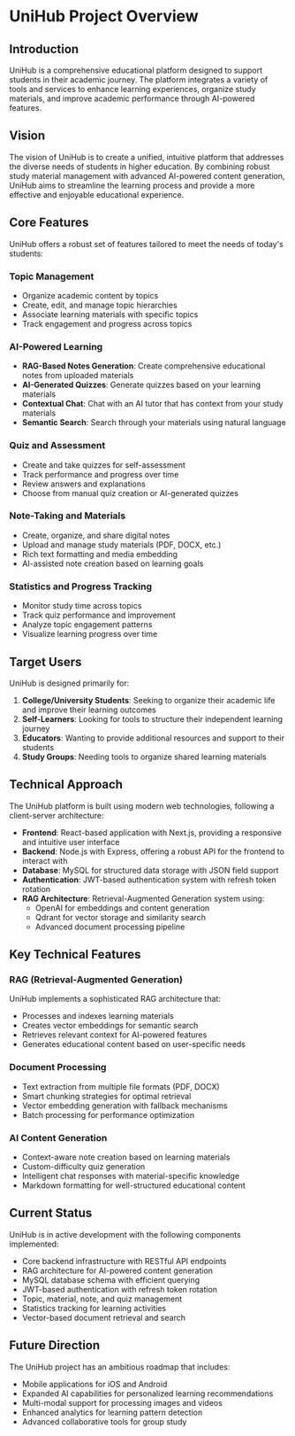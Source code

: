 # UniHub Project Overview

## Introduction

UniHub is a comprehensive educational platform designed to support students in their academic journey. The platform integrates a variety of tools and services to enhance learning experiences, organize study materials, and improve academic performance through AI-powered features.

## Vision

The vision of UniHub is to create a unified, intuitive platform that addresses the diverse needs of students in higher education. By combining robust study material management with advanced AI-powered content generation, UniHub aims to streamline the learning process and provide a more effective and enjoyable educational experience.

## Core Features

UniHub offers a robust set of features tailored to meet the needs of today's students:

### Topic Management
- Organize academic content by topics
- Create, edit, and manage topic hierarchies
- Associate learning materials with specific topics
- Track engagement and progress across topics

### AI-Powered Learning
- **RAG-Based Notes Generation**: Create comprehensive educational notes from uploaded materials
- **AI-Generated Quizzes**: Generate quizzes based on your learning materials
- **Contextual Chat**: Chat with an AI tutor that has context from your study materials
- **Semantic Search**: Search through your materials using natural language

### Quiz and Assessment
- Create and take quizzes for self-assessment
- Track performance and progress over time
- Review answers and explanations
- Choose from manual quiz creation or AI-generated quizzes

### Note-Taking and Materials
- Create, organize, and share digital notes
- Upload and manage study materials (PDF, DOCX, etc.)
- Rich text formatting and media embedding
- AI-assisted note creation based on learning goals

### Statistics and Progress Tracking
- Monitor study time across topics
- Track quiz performance and improvement
- Analyze topic engagement patterns
- Visualize learning progress over time

## Target Users

UniHub is designed primarily for:

1. **College/University Students**: Seeking to organize their academic life and improve their learning outcomes
2. **Self-Learners**: Looking for tools to structure their independent learning journey
3. **Educators**: Wanting to provide additional resources and support to their students
4. **Study Groups**: Needing tools to organize shared learning materials

## Technical Approach

The UniHub platform is built using modern web technologies, following a client-server architecture:

- **Frontend**: React-based application with Next.js, providing a responsive and intuitive user interface
- **Backend**: Node.js with Express, offering a robust API for the frontend to interact with
- **Database**: MySQL for structured data storage with JSON field support
- **Authentication**: JWT-based authentication system with refresh token rotation
- **RAG Architecture**: Retrieval-Augmented Generation system using:
  - OpenAI for embeddings and content generation
  - Qdrant for vector storage and similarity search
  - Advanced document processing pipeline

## Key Technical Features

### RAG (Retrieval-Augmented Generation)
UniHub implements a sophisticated RAG architecture that:
- Processes and indexes learning materials
- Creates vector embeddings for semantic search
- Retrieves relevant context for AI-powered features
- Generates educational content based on user-specific needs

### Document Processing
- Text extraction from multiple file formats (PDF, DOCX)
- Smart chunking strategies for optimal retrieval
- Vector embedding generation with fallback mechanisms
- Batch processing for performance optimization

### AI Content Generation
- Context-aware note creation based on learning materials
- Custom-difficulty quiz generation
- Intelligent chat responses with material-specific knowledge
- Markdown formatting for well-structured educational content

## Current Status

UniHub is in active development with the following components implemented:
- Core backend infrastructure with RESTful API endpoints
- RAG architecture for AI-powered content generation
- MySQL database schema with efficient querying
- JWT-based authentication with refresh token rotation
- Topic, material, note, and quiz management
- Statistics tracking for learning activities
- Vector-based document retrieval and search

## Future Direction

The UniHub project has an ambitious roadmap that includes:

- Mobile applications for iOS and Android
- Expanded AI capabilities for personalized learning recommendations
- Multi-modal support for processing images and videos
- Enhanced analytics for learning pattern detection
- Advanced collaborative tools for group study 